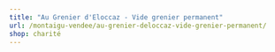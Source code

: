 ```yaml
---
title: "Au Grenier d'Eloccaz - Vide grenier permanent"
url: /montaigu-vendee/au-grenier-deloccaz-vide-grenier-permanent/
shop: charité
---
```

